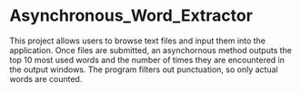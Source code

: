 # Asynchronous_Word_Extractor
This project allows users to browse text files and input them into the application.
Once files are submitted, an asynchornous method outputs the top 10 most used words and the number of times they are encountered in the output windows.
The program filters out punctuation, so only actual words are counted. 
